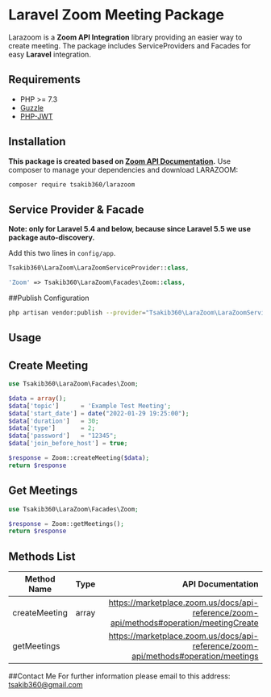 # Laravel Zoom Meeting Package
Larazoom is a **Zoom API Integration** library providing an easier  way to create meeting. The package includes ServiceProviders and Facades for easy **Laravel** integration.

## Requirements
- PHP >= 7.3
- [Guzzle](https://packagist.org/packages/guzzlehttp/guzzle)
- [PHP-JWT](https://github.com/firebase/php-jwt)

Installation
------------

**This package is created based on [Zoom API Documentation](https://marketplace.zoom.us/docs/api-reference/zoom-api).**
Use composer to manage your dependencies and download LARAZOOM:

```bash
composer require tsakib360/larazoom
```

Service Provider & Facade
-------------------------

**Note: only for Laravel 5.4 and below, because since Laravel 5.5 we use package auto-discovery.**

Add this two lines in `config/app`.
```php
Tsakib360\LaraZoom\LaraZoomServiceProvider::class,
```
```php
'Zoom' => Tsakib360\LaraZoom\Facades\Zoom::class,
```

##Publish Configuration
```bash
php artisan vendor:publish --provider="Tsakib360\LaraZoom\LaraZoomServiceProvider"
```


## Usage

Create Meeting
--------------
```php
use Tsakib360\LaraZoom\Facades\Zoom;

$data = array();
$data['topic'] 		= 'Example Test Meeting';
$data['start_date'] = date("2022-01-29 19:25:00");
$data['duration'] 	= 30;
$data['type'] 		= 2;
$data['password'] 	= "12345";
$data['join_before_host'] = true;

$response = Zoom::createMeeting($data);
return $response
```

Get Meetings
------------
```php
use Tsakib360\LaraZoom\Facades\Zoom;

$response = Zoom::getMeetings();
return $response
```

Methods List
------------

| Method Name   |   Type   |API Documentation |
|---------------|:--------:|-----------------------------------------------------------------------------:|
| createMeeting |  array   | https://marketplace.zoom.us/docs/api-reference/zoom-api/methods#operation/meetingCreate|
| getMeetings   |  | https://marketplace.zoom.us/docs/api-reference/zoom-api/methods#operation/meetings|

##Contact Me
For further information please email to this address: [tsakib360@gmail.com]()



